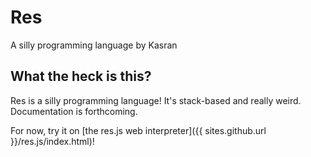 # Res
A silly programming language by Kasran
## What the heck is this?
Res is a silly programming language! It's stack-based and really weird. Documentation is forthcoming.

For now, try it on [the res.js web interpreter]({{ sites.github.url }}/res.js/index.html)!
